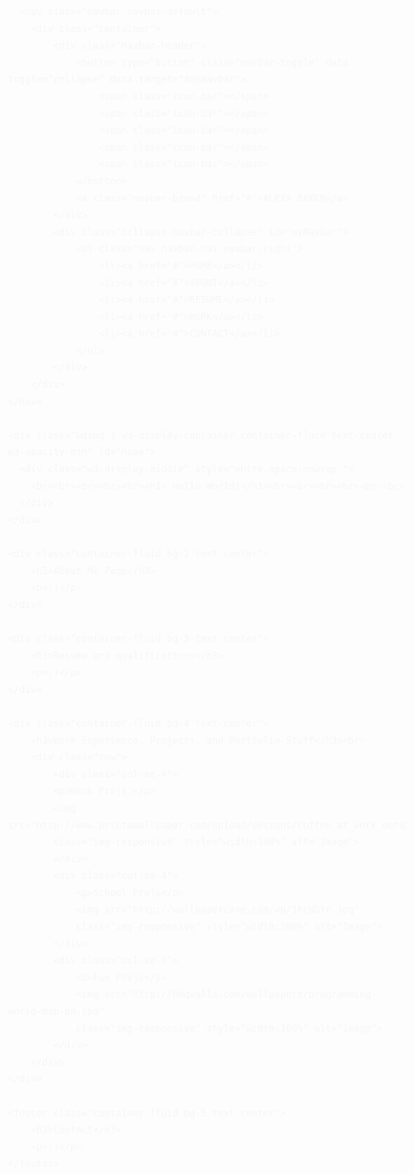 <!DOCTYPE html>
<html lang="en">
	<head>
		<title>Alexa Baker</title>
		<meta charset="utf-8">
		<meta name="viewport" content="width=device-width, initial-scale=1">
		<link rel="stylesheet" href="https://maxcdn.bootstrapcdn.com/bootstrap/3.3.7/css/bootstrap.min.css">
		<script src="https://ajax.googleapis.com/ajax/libs/jquery/1.12.4/jquery.min.js"></script>
		<script src="https://maxcdn.bootstrapcdn.com/bootstrap/3.3.7/js/bootstrap.min.js"></script>
		<style>
			body {
				font: 20px Montserrat, sans-serif;
				line-height: 1.8;
				color: #f5f6f7;
			}
			.bgimg-1 {
    			background-image: url('http://bsnscb.com/data/out/156/39249587-programmer-wallpapers.png');
    			min-height: 100%;
                background-attachment: fixed;
                background-position: center;
                background-repeat: no-repeat;
                background-size: cover;
                padding-top: 700px;
				padding-bottom: 700px;
			}
			.bg-2 { 
				background-color: #474e5d; /* Dark Blue */
				color: #ffffff;
			}
			.bg-3 { 
				background-color: #fff; /* White */
				color: #555555;
			}
			.bg-4 { 
				background-color: #000000; /* Black */
				color: #ffffff;
			}
			.bg-5 { 
				background-color: #456788; /* gray-blueish */
				color: #ffffff;
			}
			.container-fluid {
				padding-top: 70px;
				padding-bottom: 70px;
			}
			.navbar {
				padding-top: 15px;
				padding-bottom: 10px;
				border: 0;
				border-radius: 0;
				margin-bottom: 0;
				font-size: 12px;
				letter-spacing: 5px;
                position:fixed;
                top:0;
                width: 100%;
                z-index:99999;
			}
			.navbar-nav  li a:hover {
				color: #1abc9c !important;
			}
            /* Turn off parallax scrolling for tablets and phones */
            @media only screen and (max-device-width: 1024px) {
                .bgimg-1{
              		background-attachment: scroll;
                }
		  </style>
	</head>
<body>
      
      <nav class="navbar navbar-default">
		<div class="container">
			<div class="navbar-header">
				<button type="button" class="navbar-toggle" data-toggle="collapse" data-target="#myNavbar">
					<span class="icon-bar"></span>
					<span class="icon-bar"></span>
					<span class="icon-bar"></span>  
					<span class="icon-bar"></span>
					<span class="icon-bar"></span>
				</button>
				<a class="navbar-brand" href="#">ALEXA BAKER</a>
			</div>
			<div class="collapse navbar-collapse" id="myNavbar">
				<ul class="nav navbar-nav navbar-right">
					<li><a href="#">HOME</a></li>
					<li><a href="#">ABOUT</a></li>
					<li><a href="#">RESUME</a></li>
					<li><a href="#">WORK</a></li>
					<li><a href="#">CONTACT</a></li>
				</ul>
			</div>
		</div>
	</nav>

	<div class="bgimg-1 w3-display-container container-fluid text-center w3-opacity-min" id="home">
      <div class="w3-display-middle" style="white-space:nowrap;">
        <br><br><br><br><br><h1> Hello World!</h1><br><br><br><br><br><br>
      </div>
    </div>
	
	<div class="container-fluid bg-2 text-center">
		<h3>About Me Page</h3>
		<p>:)</p>
	</div>

	<div class="container-fluid bg-3 text-center">
		<h3>Resume and qualifications</h3>
		<p>:)</p>
	</div>
	
	<div class="container-fluid bg-4 text-center">
		<h3>Work Experience, Projects, and Portfolio Stuff</h3><br>
		<div class="row">
			<div class="col-sm-4">
			<p>Work Projs.</p>
			<img src="http://www.printawallpaper.com/upload/designs/coffee_at_work_detail.jpg" 
			class="img-responsive" style="width:100%" alt="Image">
			</div>
			<div class="col-sm-4"> 
				<p>School Projs</p>
				<img src="http://wallpapercave.com/wp/1KcNGtr.jpg" 
				class="img-responsive" style="width:100%" alt="Image">
			</div>
			<div class="col-sm-4"> 
				<p>Fun Projs</p>
				<img src="http://hdqwalls.com/wallpapers/programming-world-map-on.jpg" 
				class="img-responsive" style="width:100%" alt="Image">
			</div>
		</div>
	</div>
	
	<footer class="container-fluid bg-5 text-center">
		<h3>Contact</h3>
		<p>:)</p>
	</footer>
    
</body>
</html>
